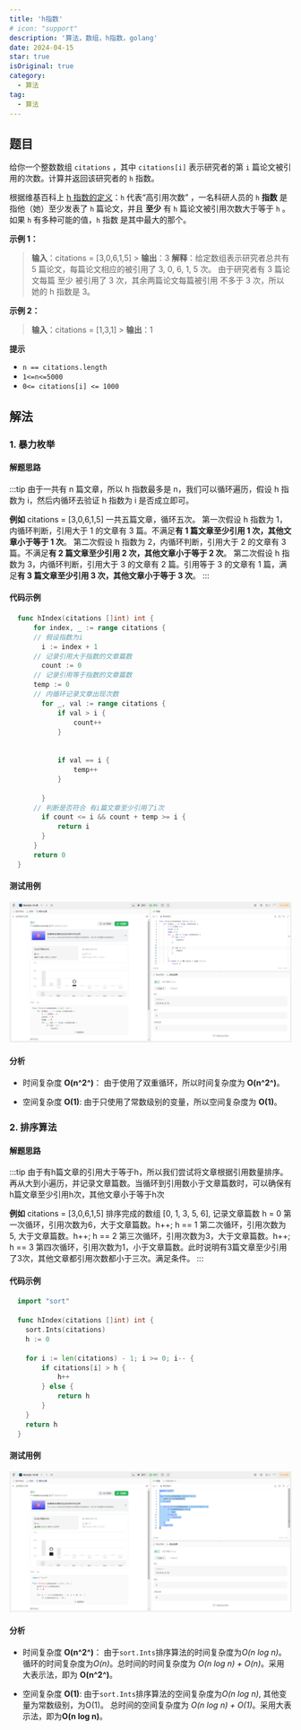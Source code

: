 ```yaml
---
title: 'h指数'
# icon: "support"
description: '算法，数组，h指数，golang'
date: 2024-04-15
star: true
isOriginal: true
category:
  - 算法
tag:
  - 算法
---
```


## 题目

给你一个整数数组 `citations` ，其中 `citations[i]` 表示研究者的第 `i` 篇论文被引用的次数。计算并返回该研究者的 `h` 指数。

根据维基百科上 [h 指数的定义](https://baike.baidu.com/item/H%E6%8C%87%E6%95%B0/9951340?fromtitle=h-index&fromid=3991452)：`h` 代表“高引用次数” ，一名科研人员的 `h` **指数** 是指他（她）至少发表了 `h` 篇论文，并且 **至少** 有 `h` 篇论文被引用次数大于等于 `h` 。如果 `h` 有多种可能的值，`h` 指数 是其中最大的那个。

**示例 1：**

> **输入**：citations = [3,0,6,1,5] > **输出**：3
> **解释**：给定数组表示研究者总共有 5 篇论文，每篇论文相应的被引用了 3, 0, 6, 1, 5 次。
> 由于研究者有 3 篇论文每篇 至少 被引用了 3 次，其余两篇论文每篇被引用 不多于 3 次，所以她的 h 指数是 3。

**示例 2：**

> **输入**：citations = [1,3,1] > **输出**：1

**提示**

- `n == citations.length`
- `1<=n<=5000`
- `0<= citations[i] <= 1000`

## 解法

### 1. 暴力枚举

#### 解题思路

:::tip
由于一共有 n 篇文章，所以 h 指数最多是 n，我们可以循环遍历，假设 h 指数为 i，然后内循环去验证 h 指数为 i 是否成立即可。

**例如**
citations = [3,0,6,1,5]
一共五篇文章，循环五次。
第一次假设 h 指数为 1，内循环判断，引用大于 1 的文章有 3 篇。不满足**有 1 篇文章至少引用 1 次，其他文章小于等于 1 次**。
第二次假设 h 指数为 2，内循环判断，引用大于 2 的文章有 3 篇。不满足**有 2 篇文章至少引用 2 次，其他文章小于等于 2 次**。
第二次假设 h 指数为 3，内循环判断，引用大于 3 的文章有 2 篇。引用等于 3 的文章有 1 篇，满足**有 3 篇文章至少引用 3 次，其他文章小于等于 3 次**。
:::

#### 代码示例

```go
  func hIndex(citations []int) int {
	  for index, _ := range citations {
      // 假设指数为i
	  	i := index + 1
      // 记录引用大于指数的文章篇数
	  	count := 0
      // 记录引用等于指数的文章篇数
      temp := 0
      // 内循环记录文章出现次数
	  	for _, val := range citations {
	  		if val > i {
	  			count++
	  		}

        
	  		if val == i {
	  			temp++
	  		}

	  	}
      // 判断是否符合 有i篇文章至少引用了i次  
	  	if count <= i && count + temp >= i {
	  		return i
	  	}
	  }
	  return 0
  }
```

#### 测试用例

![暴力枚举测试用例](image-6.png)

#### 分析
- 时间复杂度 **O(n^2^)**： 由于使用了双重循环，所以时间复杂度为 **O(n^2^)**。

- 空间复杂度 **O(1)**: 由于只使用了常数级别的变量，所以空间复杂度为 **O(1)**。


### 2. 排序算法

#### 解题思路

:::tip
由于有h篇文章的引用大于等于h，所以我们尝试将文章根据引用数量排序。再从大到小遍历，并记录文章篇数。当循环到引用数小于文章篇数时，可以确保有h篇文章至少引用h次，其他文章小于等于h次

**例如**
citations = [3,0,6,1,5]
排序完成的数组 [0, 1, 3, 5, 6], 记录文章篇数 h = 0
第一次循环，引用次数为6，大于文章篇数。h++; h == 1
第二次循环，引用次数为5, 大于文章篇数。h++; h == 2
第三次循环，引用次数为3，大于文章篇数。h++; h == 3
第四次循环，引用次数为1，小于文章篇数。此时说明有3篇文章至少引用了3次，其他文章都引用次数都小于三次。满足条件。
:::

#### 代码示例

```go
  import "sort"

  func hIndex(citations []int) int {
  	sort.Ints(citations)
  	h := 0

  	for i := len(citations) - 1; i >= 0; i-- {
  		if citations[i] > h {
  			h++
  		} else {
  			return h
  		}
  	}
  	return h
  }
```

#### 测试用例

![排序算法测试用例](image-7.png)

#### 分析
- 时间复杂度 **O(n^2^)**： 由于`sort.Ints`排序算法的时间复杂度为*O(n log n)*。循环的时间复杂度为*O(n)*。总时间的时间复杂度为 *O(n log n) + O(n)*。采用大表示法，即为 **O(n^2^)**。

- 空间复杂度 **O(1)**: 由于`sort.Ints`排序算法的空间复杂度为*O(n log n)*, 其他变量为常数级别，为O(1)。 总时间的空间复杂度为 *O(n log n) + O(1)*。采用大表示法，即为**O(n log n)**。




